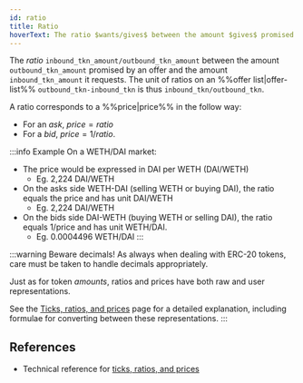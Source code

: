 ```yaml
---
id: ratio
title: Ratio
hoverText: The ratio $wants/gives$ between the amount $gives$ promised by an offer and the amount $wants$ it requests.
---
```


The _ratio_ `inbound_tkn_amount/outbound_tkn_amount` between the amount `outbound_tkn_amount` promised by an offer and the amount `inbound_tkn_amount` it requests. The unit of ratios on an %%offer list|offer-list%% `outbound_tkn-inbound_tkn` is thus `inbound_tkn/outbound_tkn`.

A ratio corresponds to a %%price|price%% in the follow way:

* For an _ask_, $price = ratio$
* For a _bid_, $price = 1/ratio$.

:::info Example
On a WETH/DAI market:
* The price would be expressed in DAI per WETH (DAI/WETH)
    * Eg. 2,224 DAI/WETH
* On the asks side WETH-DAI (selling WETH or buying DAI), the ratio equals the price and has unit DAI/WETH
    * Eg. 2,224 DAI/WETH
* On the bids side DAI-WETH (buying WETH or selling DAI), the ratio equals 1/price and has unit WETH/DAI.
    * Eg. 0.0004496 WETH/DAI
:::

:::warning Beware decimals!
As always when dealing with ERC-20 tokens, care must be taken to handle decimals appropriately.

Just as for token *amounts*, ratios and prices have both raw and user representations.

See the [Ticks, ratios, and prices](../contracts/technical-references/tick-ratio.md) page for a detailed explanation, including formulae for converting between these representations.
:::


## References
* Technical reference for [ticks, ratios, and prices](../contracts/technical-references/tick-ratio.md)
